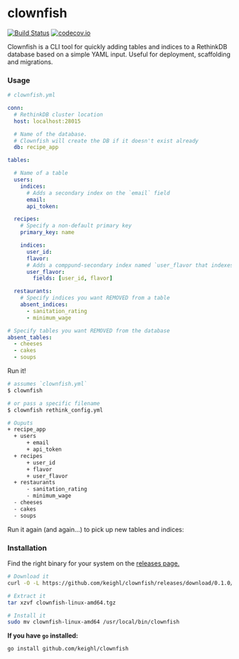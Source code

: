 # clownfish

[![Build Status](https://travis-ci.org/keighl/clownfish.png?branch=master)](https://travis-ci.org/keighl/clownfish) [![codecov.io](https://codecov.io/github/keighl/clownfish/coverage.svg?branch=master)](https://codecov.io/github/keighl/clownfish?branch=master) 

Clownfish is a CLI tool for quickly adding tables and indices to a RethinkDB database based on a simple YAML input. Useful for deployment, scaffolding and migrations.

### Usage

```yml
# clownfish.yml

conn:
  # RethinkDB cluster location
  host: localhost:28015

  # Name of the database.
  # Clownfish will create the DB if it doesn't exist already
  db: recipe_app

tables:

  # Name of a table
  users:
    indices:
      # Adds a secondary index on the `email` field
      email:
      api_token:

  recipes:
    # Specify a non-default primary key
    primary_key: name

    indices:
      user_id:
      flavor:
      # Adds a comppund-secondary index named `user_flavor that indexes both `user_id` and `flavor` fields
      user_flavor:
        fields: [user_id, flavor]

  restaurants:
    # Specify indices you want REMOVED from a table
    absent_indices:
      - sanitation_rating
      - minimum_wage

# Specify tables you want REMOVED from the database
absent_tables:
  - cheeses
  - cakes
  - soups
```

Run it!

```bash
# assumes `clownfish.yml`
$ clownfish

# or pass a specific filename
$ clownfish rethink_config.yml

# Ouputs
+ recipe_app
  + users
      + email
      + api_token
  + recipes
      + user_id
      + flavor
      + user_flavor
  + restaurants
      - sanitation_rating
      - minimum_wage
  - cheeses
  - cakes
  - soups
```

Run it again (and again...) to pick up new tables and indices:

### Installation

Find the right binary for your system on the [releases page.](https://github.com/keighl/clownfish/releases/latest)

```bash
# Download it
curl -O -L https://github.com/keighl/clownfish/releases/download/0.1.0/clownfish-linux-amd64.tgz

# Extract it
tar xzvf clownfish-linux-amd64.tgz

# Install it
sudo mv clownfish-linux-amd64 /usr/local/bin/clownfish
```

**If you have `go` installed:**

```bash
go install github.com/keighl/clownfish
```
